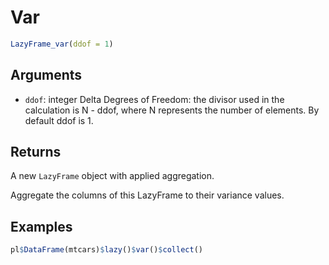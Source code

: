 # Var

```r
LazyFrame_var(ddof = 1)
```

## Arguments

- `ddof`: integer Delta Degrees of Freedom: the divisor used in the calculation is N - ddof, where N represents the number of elements. By default ddof is 1.

## Returns

A new `LazyFrame` object with applied aggregation.

Aggregate the columns of this LazyFrame to their variance values.

## Examples

```r
pl$DataFrame(mtcars)$lazy()$var()$collect()
```
